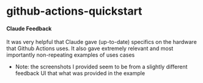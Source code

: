 # github-actions-quickstart

#### Claude Feedback
It was very helpful that Claude gave (up-to-date) specifics on the hardware that Github Actions uses. It also gave extremely relevant and most importantly non-repeating examples of uses cases

* Note: the screenshots I provided seem to be from a slightly different feedback UI that what was provided in the example